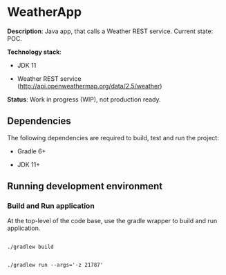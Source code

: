 # WeatherApp



**Description**: Java app, that calls a Weather REST service. Current state: POC.



**Technology stack**:



-   JDK 11

-   Weather REST service (http://api.openweathermap.org/data/2.5/weather)



**Status**: Work in progress (WIP), not production ready.



## Dependencies



The following dependencies are required to build, test and run the project:



-   Gradle 6+

-   JDK 11+



## Running development environment



### Build and Run application



At the top-level of the code base, use the gradle wrapper to build and run application.

```

./gradlew build

```

```

./gradlew run --args='-z 21787'

```
